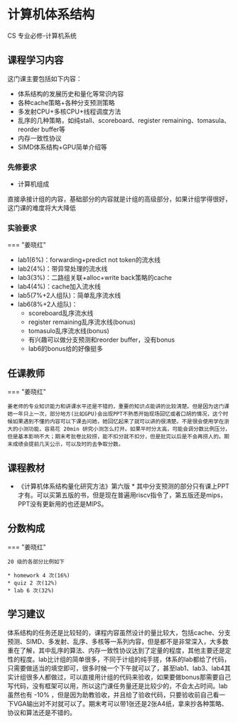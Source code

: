 # 计算机体系结构
<div class="badges">
<span class="badge cs-badge">CS 专业必修-计算机系统</span>
</div>

## 课程学习内容

这门课主要包括如下内容：

* 体系结构的发展历史和量化等常识内容
* 各种cache策略+各种分支预测策略
* 多发射CPU+多核CPU+线程调度方法
* 乱序的几种策略，如纯stall、scoreboard、register remaining、tomasula、reorder buffer等
* 内存一致性协议
* SIMD体系结构+GPU简单介绍等

### 先修要求

* 计算机组成

直接承接计组的内容，基础部分的内容就是计组的高级部分，如果计组学得很好，这门课的难度将大大降低

### 实验要求

=== "姜晓红"

* lab1(6%)：forwarding+predict not token的流水线
* lab2(4%)：带异常处理的流水线
* lab3(3%)：二路组关联+alloc+write back策略的cache
* lab4(4%)：cache加入流水线
* lab5(7%+2人组队)：简单乱序流水线
* lab6(8%+2人组队)：
    * scoreboard乱序流水线
    * register remaining乱序流水线(bonus)
    * tomasulo乱序流水线(bonus)
    * 有兴趣可以做分支预测和reorder buffer，没有bonus
    * lab6的bonus给的好像挺多

## 任课教师

=== "姜晓红"

    姜老师的专业知识能力和讲课水平还是不错的，重要的知识点能讲的比较清楚。但是因为这门课她一年只上一次，部分地方(比如GPU)会出现PPT不熟悉开始现场回忆或者口胡的情况，这个时候如果遇到不懂的内容可以下课去问她，她回忆起来了就可以讲的很清楚。不是很会使用学在浙大的小测功能，容易花 20min 研究小测怎么打开。如果平时分太高，可能会调分数比例压分，但是基本影响不大；期末考批卷比较捞，能不扣分就不扣分，但是批完以后是不会再捞人的。期末成绩会提前几天公示，可以及时的去争取分数。

## 课程教材

* 《计算机体系结构量化研究方法》第六版 *
其中分支预测的部分只有课上PPT才有。可以买第五版的书，但是现在普遍用riscv指令了，第五版还是mips，PPT没有更新用的也还是MIPS。

## 分数构成

=== "姜晓红"

    20 级的各部分比例如下

    * homework 4 次(16%)
    * quiz 2 次(12%)
    * lab 6 次(32%)

## 学习建议

体系结构的任务还是比较轻的，课程内容虽然设计的量比较大，包括cache、分支预测、SIMD、多发射、乱序、多核等一系列内容，但是都不是非常深入，大多数重在了解，其中乱序的算法、内存一致性协议达到了定量的程度，其他主要还是定性的程度。lab比计组的简单很多，不同于计组的纯手搓，体系的lab都给了代码，只需要做适当的填空即可，很多时候一个下午就可以了，甚至lab1、lab3、lab4其实计组很多人都做过，可以直接用计组的代码来验收，如果要做bonus那需要自己写代码，没有框架可以用，所以这门课任务量还是比较少的，不会太占时间。lab虽然也有 -10% ，但是因为助教验收，并且给了验收代码，只要验收前自己看一下VGA输出对不对就可以了。期末考可以带1张还是2张A4纸，拿来抄各种策略、协议和算法还是不错的。
